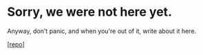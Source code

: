 <link rel="stylesheet" href="/css/markdown.css"></link>

# Sorry, we were not here yet.

Anyway, don't panic, and when you're out of it, write about it here.

\[[repo](https://github.com/42guide/42guide.github.com)\]


